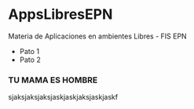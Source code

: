 # AppsLibresEPN
Materia de Aplicaciones en ambientes Libres - FIS EPN

- Pato 1
- Pato 2

### TU MAMA ES HOMBRE
sjaksjaksjaksjaskjaskjaksjaskjaskf
